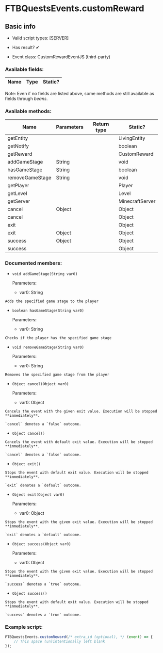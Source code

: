 # FTBQuestsEvents.customReward

## Basic info

- Valid script types: [SERVER]

- Has result? ✔

- Event class: CustomRewardEventJS (third-party)

### Available fields:

| Name | Type | Static? |
| ---- | ---- | ------- |

Note: Even if no fields are listed above, some methods are still available as fields through *beans*.

### Available methods:

| Name | Parameters | Return type | Static? |
| ---- | ---------- | ----------- | ------- |
| getEntity |  |  | LivingEntity | ✘ |
| getNotify |  |  | boolean | ✘ |
| getReward |  |  | CustomReward | ✘ |
| addGameStage | String |  | void | ✘ |
| hasGameStage | String |  | boolean | ✘ |
| removeGameStage | String |  | void | ✘ |
| getPlayer |  |  | Player | ✘ |
| getLevel |  |  | Level | ✘ |
| getServer |  |  | MinecraftServer | ✘ |
| cancel | Object |  | Object | ✘ |
| cancel |  |  | Object | ✘ |
| exit |  |  | Object | ✘ |
| exit | Object |  | Object | ✘ |
| success | Object |  | Object | ✘ |
| success |  |  | Object | ✘ |


### Documented members:

- `void addGameStage(String var0)`

  Parameters:
  - var0: String

```
Adds the specified game stage to the player
```

- `boolean hasGameStage(String var0)`

  Parameters:
  - var0: String

```
Checks if the player has the specified game stage
```

- `void removeGameStage(String var0)`

  Parameters:
  - var0: String

```
Removes the specified game stage from the player
```

- `Object cancel(Object var0)`

  Parameters:
  - var0: Object

```
Cancels the event with the given exit value. Execution will be stopped **immediately**.

`cancel` denotes a `false` outcome.
```

- `Object cancel()`
```
Cancels the event with default exit value. Execution will be stopped **immediately**.

`cancel` denotes a `false` outcome.
```

- `Object exit()`
```
Stops the event with default exit value. Execution will be stopped **immediately**.

`exit` denotes a `default` outcome.
```

- `Object exit(Object var0)`

  Parameters:
  - var0: Object

```
Stops the event with the given exit value. Execution will be stopped **immediately**.

`exit` denotes a `default` outcome.
```

- `Object success(Object var0)`

  Parameters:
  - var0: Object

```
Stops the event with the given exit value. Execution will be stopped **immediately**.

`success` denotes a `true` outcome.
```

- `Object success()`
```
Stops the event with default exit value. Execution will be stopped **immediately**.

`success` denotes a `true` outcome.
```



### Example script:

```js
FTBQuestsEvents.customReward(/* extra_id (optional), */ (event) => {
	// This space (un)intentionally left blank
});
```

